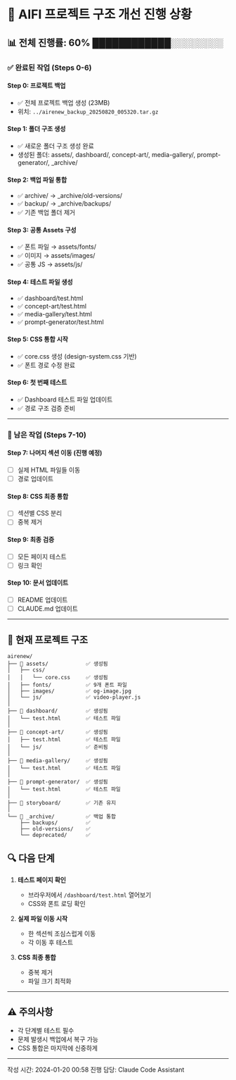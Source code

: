 # 🚀 AIFI 프로젝트 구조 개선 진행 상황

## 📊 전체 진행률: 60% ████████████░░░░░░░░

### ✅ 완료된 작업 (Steps 0-6)

#### Step 0: 프로젝트 백업
- ✅ 전체 프로젝트 백업 생성 (23MB)
- 위치: `../airenew_backup_20250820_005320.tar.gz`

#### Step 1: 폴더 구조 생성
- ✅ 새로운 폴더 구조 생성 완료
- 생성된 폴더: assets/, dashboard/, concept-art/, media-gallery/, prompt-generator/, _archive/

#### Step 2: 백업 파일 통합
- ✅ archive/ → _archive/old-versions/
- ✅ backup/ → _archive/backups/
- ✅ 기존 백업 폴더 제거

#### Step 3: 공통 Assets 구성
- ✅ 폰트 파일 → assets/fonts/
- ✅ 이미지 → assets/images/
- ✅ 공통 JS → assets/js/

#### Step 4: 테스트 파일 생성
- ✅ dashboard/test.html
- ✅ concept-art/test.html
- ✅ media-gallery/test.html
- ✅ prompt-generator/test.html

#### Step 5: CSS 통합 시작
- ✅ core.css 생성 (design-system.css 기반)
- ✅ 폰트 경로 수정 완료

#### Step 6: 첫 번째 테스트
- ✅ Dashboard 테스트 파일 업데이트
- ✅ 경로 구조 검증 준비

---

### 📝 남은 작업 (Steps 7-10)

#### Step 7: 나머지 섹션 이동 (진행 예정)
- [ ] 실제 HTML 파일들 이동
- [ ] 경로 업데이트

#### Step 8: CSS 최종 통합
- [ ] 섹션별 CSS 분리
- [ ] 중복 제거

#### Step 9: 최종 검증
- [ ] 모든 페이지 테스트
- [ ] 링크 확인

#### Step 10: 문서 업데이트
- [ ] README 업데이트
- [ ] CLAUDE.md 업데이트

---

## 📁 현재 프로젝트 구조

```
airenew/
├── 📁 assets/            ✅ 생성됨
│   ├── css/             
│   │   └── core.css     ✅ 생성됨
│   ├── fonts/           ✅ 9개 폰트 파일
│   ├── images/          ✅ og-image.jpg
│   └── js/              ✅ video-player.js
│
├── 📁 dashboard/         ✅ 생성됨
│   └── test.html        ✅ 테스트 파일
│
├── 📁 concept-art/       ✅ 생성됨
│   ├── test.html        ✅ 테스트 파일
│   └── js/              ✅ 준비됨
│
├── 📁 media-gallery/     ✅ 생성됨
│   └── test.html        ✅ 테스트 파일
│
├── 📁 prompt-generator/  ✅ 생성됨
│   └── test.html        ✅ 테스트 파일
│
├── 📁 storyboard/        ✅ 기존 유지
│
└── 📁 _archive/          ✅ 백업 통합
    ├── backups/         ✅ 
    ├── old-versions/    ✅
    └── deprecated/      ✅
```

## 🔍 다음 단계

1. **테스트 페이지 확인**
   - 브라우저에서 `/dashboard/test.html` 열어보기
   - CSS와 폰트 로딩 확인

2. **실제 파일 이동 시작**
   - 한 섹션씩 조심스럽게 이동
   - 각 이동 후 테스트

3. **CSS 최종 통합**
   - 중복 제거
   - 파일 크기 최적화

---

## ⚠️ 주의사항

- 각 단계별 테스트 필수
- 문제 발생시 백업에서 복구 가능
- CSS 통합은 마지막에 신중하게

---

작성 시간: 2024-01-20 00:58
진행 담당: Claude Code Assistant